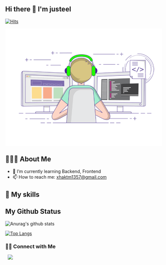 <h2> Hi there 👋 I'm justeel </h2>

[![Hits](https://hits.seeyoufarm.com/api/count/incr/badge.svg?url=https%3A%2F%2Fgithub.com%2Fjusteel&count_bg=%2379C83D&title_bg=%23555555&icon=&icon_color=%23E7E7E7&title=hits&edge_flat=false)](https://hits.seeyoufarm.com)

<img align="center" alt="GIF" src="https://raw.githubusercontent.com/devSouvik/devSouvik/master/gif3.gif" width="500"/>

<!--
**justeel/justeel** is a ✨ _special_ ✨ repository because its `README.md` (this file) appears on your GitHub profile.

Here are some ideas to get you started:

- 🔭 I’m currently working on ...
- 🌱 I’m currently learning ...
- 👯 I’m looking to collaborate on ...
- 🤔 I’m looking for help with ...
- 💬 Ask me about ...
- 📫 How to reach me: ...
- 😄 Pronouns: ...
- ⚡ Fun fact: ...
-->

## 👨🏻‍💻 About Me 

- 🌱 I’m currently learning Backend, Frontend
- 📫 How to reach me: xhaktm1357@gmail.com

## 💫 My skills


## My Github Status

![Anurag's github stats](https://github-readme-stats.vercel.app/api?username=justeel&show_icons=true&theme=tokyonight)  

[![Top Langs](https://github-readme-stats.vercel.app/api/top-langs/?username=justeel&layout=compact)](https://github.com/anuraghazra/github-readme-stats)

<h3> 🤝🏻 Connect with Me </h3>

<p align="center">
  
&nbsp; <a align="center" href="mailto:xhaktm1357@gmail.com" target="_blank" rel="noopener noreferrer"><img src="https://img.icons8.com/plasticine/100/000000/gmail.png"  width="50" /></a>

</p>


